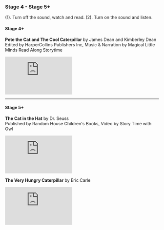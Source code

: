 ### Stage 4 - Stage 5+

(1). Turn off the sound, watch and read. (2). Turn on the sound and listen.  

#### Stage 4+

**Pete the Cat and The Cool Caterpillar** by James Dean and Kimberley Dean   
Edited by HarperCollins Publishers Inc, Music & Narration by Magical Little Minds Read Along Storytime      
<iframe width="220" height="124" src="https://www.youtube.com/embed/o_OEcI4bV1E?si=VfyYcZcN0L5K_bxF" title="YouTube video player" frameborder="0" allow="accelerometer; autoplay; clipboard-write; encrypted-media; gyroscope; picture-in-picture; web-share" referrerpolicy="strict-origin-when-cross-origin" allowfullscreen></iframe>

*** 

#### Stage 5+ 

**The Cat in the Hat** by Dr. Seuss   
Published by Random House Children's Books, Video by Story Time with Owl  
<iframe width="220" height="124" src="https://www.youtube.com/embed/4seswSYgB5w?si=2kpyXpxc0e60cHwW" title="YouTube video player" frameborder="0" allow="accelerometer; autoplay; clipboard-write; encrypted-media; gyroscope; picture-in-picture; web-share" referrerpolicy="strict-origin-when-cross-origin" allowfullscreen></iframe>  

**The Very Hungry Caterpillar** by Eric Carle  
<iframe width="220" height="124" src="https://www.youtube.com/embed/zXZKJKcBsr8?si=VgbAMeEhxuKIv_qg" title="YouTube video player" frameborder="0" allow="accelerometer; autoplay; clipboard-write; encrypted-media; gyroscope; picture-in-picture; web-share" referrerpolicy="strict-origin-when-cross-origin" allowfullscreen></iframe>  
